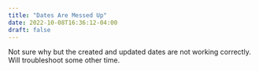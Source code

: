 ```yaml
---
title: "Dates Are Messed Up"
date: 2022-10-08T16:36:12-04:00
draft: false
---
```


Not sure why but the created and updated dates are not working correctly. Will troubleshoot some other time.